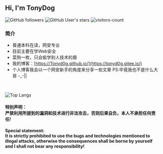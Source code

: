 <h2> Hi, I'm TonyDog </h2>

![GitHub followers](https://img.shields.io/github/followers/TonyD0g?style=social)   ![GitHub User's stars](https://img.shields.io/github/stars/TonyD0g?style=social)   ![visitors-count](https://visitor-badge.laobi.icu/badge?page_id=TonyD0g.readme)

### 简介
- 普通本科在读，网安专业
- 目前主要在学Web安全
- 菜狗一枚，只会偷学别人技术的屑
- 我的博客：[https://Tonyd0g.github.io/](https://tonyd0g.gitee.io/)
- 个人博客我会以一个网安新手的角度来分享一些文章
PS:毕竟我也不是什么大哥 -_-||
<br>

![Top Langs](https://github-readme-stats.vercel.app/api/top-langs/?username=TonyD0g)


<h4>特别声明：<br>严禁利用所提到的漏洞和技术进行非法攻击，否则后果自负，本人不承担任何责任!</h4>

<h4>Special statement:<br>It is strictly prohibited to use the bugs and technologies mentioned to illegal attacks, otherwise the consequences shall be borne by yourself and I shall not bear any responsibility!</h4>


